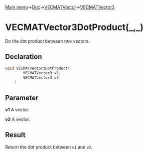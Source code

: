 [Main menu](../../../../Readme.md)->[Doc](../../../VECMATKit.md)->[VECMATVector](../../VECMATVector.md)->[VECMATVector3](../../VECMATVector3.md)

# VECMATVector3DotProduct(\_,\_)
Do the dot product between two vectors.

## **Declaration**
```C
void VECMATVector3DotProduct(
        VECMATVector3 v1,
        VECMATVector3 v2
    )
```


## **Parameter**
**v1**
A vector.

**v2**
A vector.

## **Result**
Return the dot product between `v1` and `v2`.
